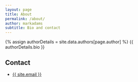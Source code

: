 ```yaml
---
layout: page
title: About
permalink: /about/
author: markadams
subtitle: Bio and contact
---
```


<p>
{% assign authorDetails = site.data.authors[page.author] %}
{{ authorDetails.bio }}
</p>

## Contact

<ul>
  <li>
	<a href="{{ site.email | prepend: "mailto:" }}">
	  {{ site.email }}
	</a>
  </li>
</ul>